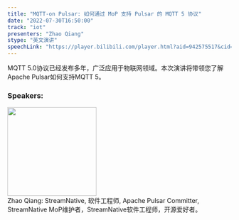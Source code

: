 ```yaml
---
title: "MQTT-on Pulsar: 如何通过 MoP 支持 Pulsar 的 MQTT 5 协议"
date: "2022-07-30T16:50:00"
track: "iot"
presenters: "Zhao Qiang"
stype: "英文演讲"
speechLink: "https://player.bilibili.com/player.html?aid=942575517&cid=817760221&page=1"
---
```

MQTT 5.0协议已经发布多年，广泛应用于物联网领域。本次演讲将带领您了解Apache Pulsar如何支持MQTT 5。

### Speakers: 
<img src="images/speaker/1203.png" width="200" />
<br>Zhao Qiang: StreamNative, 软件工程师, Apache Pulsar Committer, StreamNative MoP维护者，StreamNative软件工程师，开源爱好者。

 
